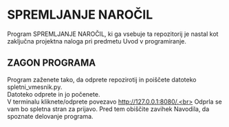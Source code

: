 # SPREMLJANJE NAROČIL

Program SPREMLJANJE NAROČIL, ki ga vsebuje ta repozitorij je nastal kot zaključna projektna naloga pri predmetu Uvod v programiranje.

## ZAGON PROGRAMA

Program zaženete tako, da odprete repozirotij in poiščete datoteko spletni_vmesnik.py.<br>
Datoteko odprete in jo počenete.<br>
V terminalu kliknete/odprete povezavo http://127.0.0.1:8080/.<br>
Odprla se vam bo spletna stran za prijavo. Pred tem obiščite zavihek Navodila, da spoznate delovanje programa.<br>


